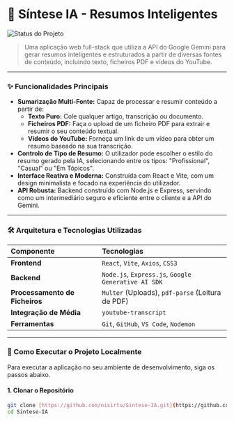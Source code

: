 # 🧠 Síntese IA - Resumos Inteligentes

![Status do Projeto](https://img.shields.io/badge/status-concluído-green)

> Uma aplicação web full-stack que utiliza a API do Google Gemini para gerar resumos inteligentes e estruturados a partir de diversas fontes de conteúdo, incluindo texto, ficheiros PDF e vídeos do YouTube.

---

### ✨ Funcionalidades Principais

- **Sumarização Multi-Fonte:** Capaz de processar e resumir conteúdo a partir de:
  - **Texto Puro:** Cole qualquer artigo, transcrição ou documento.
  - **Ficheiros PDF:** Faça o upload de um ficheiro PDF para extrair e resumir o seu conteúdo textual.
  - **Vídeos do YouTube:** Forneça um link de um vídeo para obter um resumo baseado na sua transcrição.
- **Controlo de Tipo de Resumo:** O utilizador pode escolher o estilo do resumo gerado pela IA, selecionando entre os tipos: "Profissional", "Casual" ou "Em Tópicos".
- **Interface Reativa e Moderna:** Construída com React e Vite, com um design minimalista e focado na experiência do utilizador.
- **API Robusta:** Backend construído com Node.js e Express, servindo como um intermediário seguro e eficiente entre o cliente e a API do Gemini.

---

### 🛠️ Arquitetura e Tecnologias Utilizadas

| Componente                     | Tecnologias                                         |
| :----------------------------- | :-------------------------------------------------- |
| **Frontend**                   | `React`, `Vite`, `Axios`, `CSS3`                    |
| **Backend**                    | `Node.js`, `Express.js`, `Google Generative AI SDK` |
| **Processamento de Ficheiros** | `Multer` (Uploads), `pdf-parse` (Leitura de PDF)    |
| **Integração de Média**        | `youtube-transcript`                                |
| **Ferramentas**                | `Git`, `GitHub`, `VS Code`, `Nodemon`               |

---

### 🚀 Como Executar o Projeto Localmente

Para executar a aplicação no seu ambiente de desenvolvimento, siga os passos abaixo.

#### 1. Clonar o Repositório

```bash
git clone [https://github.com/nisirtu/Sintese-IA.git](https://github.com/nisirtu/Sintese-IA.git)
cd Sintese-IA
```
